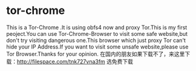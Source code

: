 # tor-chrome
This is a Tor-Chrome .It is using obfs4 now and proxy Tor.This is my first peoject.You can use Tor-Chrome-Browser to visit some safe website,but don't try visiting dangerous one.This browser which just proxy Tor can't hide your IP Address.If you want to visit some unsafe website,please use Tor Browser.Thanks for your opinion.
在国内的朋友如果下载不了，来这里下载：http://filespace.com/tnk727vna3fm 选免费下载
